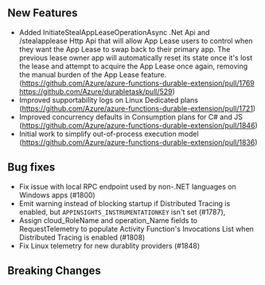 ## New Features
- Added InitiateStealAppLeaseOperationAsync .Net Api and /stealapplease Http Api that will allow App Lease users to control when they want the App Lease to swap back to their primary app. The previous lease owner app will automatically reset its state once it's lost the lease and attempt to acquire the App Lease once again, removing the manual burden of the App Lease feature. (https://github.com/Azure/azure-functions-durable-extension/pull/1769 https://github.com/Azure/durabletask/pull/529)
- Improved supportability logs on Linux Dedicated plans (https://github.com/Azure/azure-functions-durable-extension/pull/1721)
- Improved concurrency defaults in Consumption plans for C# and JS (https://github.com/Azure/azure-functions-durable-extension/pull/1846)
- Initial work to simplify out-of-process execution model (https://github.com/Azure/azure-functions-durable-extension/pull/1836)

## Bug fixes
- Fix issue with local RPC endpoint used by non-.NET languages on Windows apps (#1800)
- Emit warning instead of blocking startup if Distributed Tracing is enabled, but `APPINSIGHTS_INSTRUMENTATIONKEY` isn't set (#1787),
- Assign cloud_RoleName and operation_Name fields to RequestTelemetry to populate Activity Function's Invocations List when Distributed Tracing is enabled (#1808)
- Fix Linux telemetry for new durablity providers (#1848)

## Breaking Changes